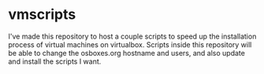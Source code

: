 # vmscripts

I've made this repository to host a couple scripts to speed up the installation process of virtual machines on virtualbox. Scripts inside this repository will be able to change the osboxes.org hostname and users, and also update and install the scripts I want. 
